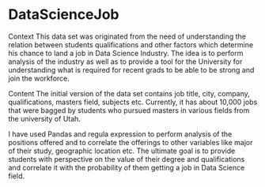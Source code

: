 # DataScienceJob
Context
This data set was originated from the need of understanding the relation between students qualifications and other factors which determine his chance to land a job in Data Science Industry. The idea is to perform analysis of the industry as well as to provide a tool for  the University for understanding what is required for recent grads to be able to be strong and join the workforce.

Content
The initial version of the data set contains job title, city, company, qualifications, masters field, subjects etc. Currently, it has about 10,000 jobs that were bagged by students who pursued masters in various fields from the university of Utah.

I have used Pandas and regula expression to perform analysis of the positions offered and to correlate the offerings to other variables like major of their study, geographic location etc.
The ultimate goal is to provide students with perspective on the value of their degree and qualifications and correlate it with the probability of them getting a job in Data Science field. 
